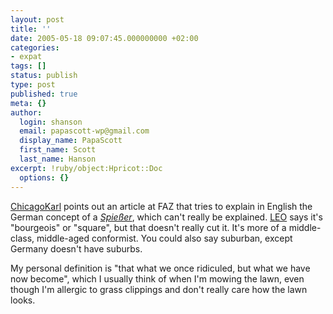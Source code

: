 ```yaml
---
layout: post
title: ''
date: 2005-05-18 09:07:45.000000000 +02:00
categories:
- expat
tags: []
status: publish
type: post
published: true
meta: {}
author:
  login: shanson
  email: papascott-wp@gmail.com
  display_name: PapaScott
  first_name: Scott
  last_name: Hanson
excerpt: !ruby/object:Hpricot::Doc
  options: {}
---
```

<p><a title="ChicagoKarl - Spießer" href="http://chicagokarl.de/2005/05/17/spie%c3%9fer">ChicagoKarl</a> points out an article at FAZ that tries to explain in English the German concept of a <a title="Spießer - FAZ.NET - FAZ Weekly" href="http://www.faz.net/s/Rub9E75B460C0744F8695B3E0BE5A30A620/Doc~E56CBCF40E40C4111B907FE54D437615F~ATpl~Ecommon~Scontent.html"><em>Spießer</em></a>, which can't really be explained. <a title="LEO Ergebnisse für 'spießer'" href="http://dict.leo.org/?lp=ende&lang=de&searchLoc=0&cmpType=relaxed&relink=on&sectHdr=on&spellToler=std&search=spie%DFer">LEO</a>  says it's "bourgeois" or "square", but that doesn't really cut it. It's more of a middle-class, middle-aged conformist. You could also say suburban, except Germany doesn't have suburbs. </p>
<p>My personal definition is "that what we once ridiculed, but what we have now become", which I usually think of when I'm mowing the lawn, even though I'm allergic to grass clippings and don't really care how the lawn looks.</p>
